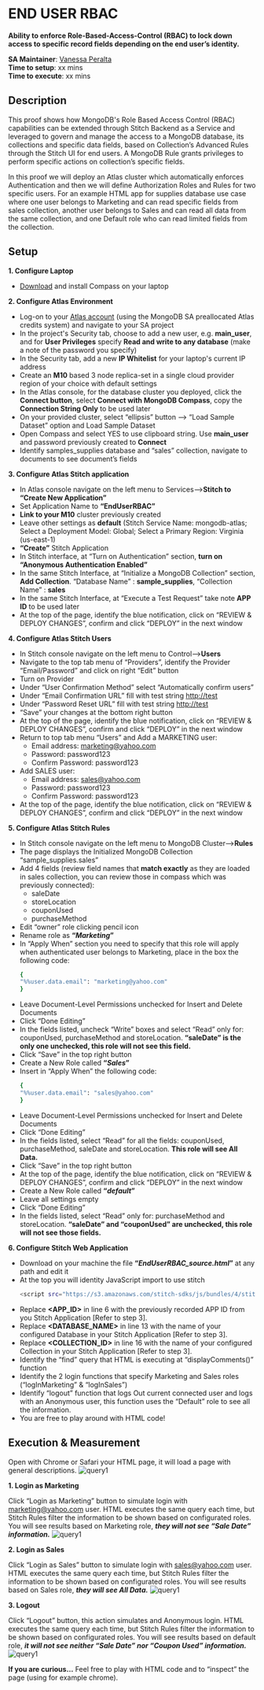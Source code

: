 # END USER RBAC

__Ability to enforce Role-Based-Access-Control (RBAC) to lock down access to specific record fields depending on the end user’s identity.__

__SA Maintainer__: [Vanessa Peralta](mailto:vanessa.peralta@mongodb.com) <br/>
__Time to setup__: xx mins <br/>
__Time to execute__: xx mins <br/>


## Description

This proof shows how MongoDB's Role Based Access Control (RBAC) capabilities can be extended through Stitch Backend as a Service and leveraged to govern and manage the access to a MongoDB database, its collections and specific data fields, based on Collection’s Advanced Rules through the Stitch UI for end users. A MongoDB Rule grants privileges to perform specific actions on collection’s specific fields.

In this proof we will deploy an Atlas cluster which automatically enforces Authentication and then we will define Authorization Roles and Rules for two specific users. For an example HTML app for supplies database use case where one user belongs to Marketing and can read specific fields from sales collection, another user belongs to Sales and can read all data from the same collection, and one Default role who can read limited fields from the collection.

## Setup
__1. Configure Laptop__
* [Download](https://www.mongodb.com/download-center/compass) and install Compass on your laptop

__2. Configure Atlas Environment__
* Log-on to your [Atlas account](http://cloud.mongodb.com) (using the MongoDB SA preallocated Atlas credits system) and navigate to your SA project
* In the project's Security tab, choose to add a new user, e.g. __main_user__, and for __User Privileges__ specify __Read and write to any database__ (make a note of the password you specify)
* In the Security tab, add a new __IP Whitelist__ for your laptop's current IP address
* Create an __M10__ based 3 node replica-set in a single cloud provider region of your choice with default settings
* In the Atlas console, for the database cluster you deployed, click the __Connect button__, select __Connect with MongoDB Compass__, copy the __Connection String Only__ to be used later
* On your provided cluster, select “ellipsis” button --> “Load Sample Dataset” option and Load Sample Dataset
* Open Compass and select YES to use clipboard string. Use __main_user__ and password previously created to __Connect__
* Identify samples_supplies database and “sales” collection, navigate to documents to see document’s fields

__3. Configure Atlas Stitch application__
* In Atlas console navigate on the left menu to Services-->__Stitch to “Create New Application”__
* Set Application Name to __“EndUserRBAC”__
* __Link to your M10__ cluster previously created
* Leave other settings as __default__ (Stitch Service Name: mongodb-atlas; Select a Deployment Model: Global; Select a Primary Region: Virginia (us-east-1)
* __“Create”__ Stitch Application
* In Stitch interface, at “Turn on Authentication” section, __turn on “Anonymous Authentication Enabled”__
* In the same Stitch Interface, at “Initialize a MongoDB Collection” section, __Add Collection__. “Database Name” : __sample_supplies__, “Collection Name” : __sales__
* In the same Stitch Interface, at “Execute a Test Request” take note __APP ID__ to be used later
* At the top of the page, identify the blue notification, click on “REVIEW & DEPLOY CHANGES”, confirm and click “DEPLOY” in the next window

__4. Configure Atlas Stitch Users__
* In Stitch console navigate on the left menu to Control-->__Users__
* Navigate to the top tab menu of “Providers”, identify the Provider “Email/Password” and click on right “Edit” button
* Turn on Provider
* Under “User Confirmation Method” select “Automatically confirm users”
* Under “Email Confirmation URL” fill with test string [http://test](http://test)
* Under “Password Reset URL” fill with test string [http://test](http://test)
* “Save” your changes at the bottom right button
* At the top of the page, identify the blue notification, click on “REVIEW & DEPLOY CHANGES”, confirm and click “DEPLOY” in the next window
* Return to top tab menu “Users” and Add a MARKETING user:
  * Email address: [marketing@yahoo.com](marketing@yahoo.com)
  * Password: password123
  * Confirm Password: password123
* Add SALES user:
  * Email address: [sales@yahoo.com](sales@yahoo.com)
  * Password: password123
  * Confirm Password: password123
* At the top of the page, identify the blue notification, click on “REVIEW & DEPLOY CHANGES”, confirm and click “DEPLOY” in the next window

__5. Configure Atlas Stitch Rules__
* In Stitch console navigate on the left menu to MongoDB Cluster-->__Rules__
* The page displays the Initialized MongoDB Collection “sample_supplies.sales”
* Add 4 fields (review field names that __match exactly__ as they are loaded in sales collection, you can review those in compass which was previously connected):
    * saleDate
    * storeLocation
    * couponUsed
    * purchaseMethod
* Edit “owner” role clicking pencil icon
* Rename role as __“_Marketing_”__
* In “Apply When” section you need to specify that this role will apply when authenticated user belongs to Marketing, place in the box the following code:
    ```bash
    {
    "%%user.data.email": "marketing@yahoo.com"
    }
    ```
* Leave Document-Level Permissions unchecked for Insert and Delete Documents
* Click “Done Editing”
* In the fields listed, uncheck “Write” boxes and select “Read” only for: couponUsed, purchaseMethod and storeLocation. __“saleDate” is the only one unchecked, this role will not see this field.__
* Click “Save” in the top right button
* Create a New Role called __“_Sales_”__
* Insert in “Apply When” the following code:
    ```bash
    {
    "%%user.data.email": "sales@yahoo.com"
    }
    ```
* Leave Document-Level Permissions unchecked for Insert and Delete Documents
* Click “Done Editing”
* In the fields listed, select “Read” for all the fields: couponUsed, purchaseMethod, saleDate and storeLocation. __This role will see All Data.__
* Click “Save” in the top right button
* At the top of the page, identify the blue notification, click on “REVIEW & DEPLOY CHANGES”, confirm and click “DEPLOY” in the next window
* Create a New Role called __“_default_”__
* Leave all settings empty
* Click “Done Editing”
* In the fields listed, select “Read” only for: purchaseMethod and storeLocation. __“saleDate” and “couponUsed” are unchecked, this role will not see those fields.__

__6. Configure Stitch Web Application__
* Download on your machine the file __“_EndUserRBAC_source.html_”__ at any path and edit it
* At the top you will identity JavaScript import to use stitch
    ```bash
    <script src="https://s3.amazonaws.com/stitch-sdks/js/bundles/4/stitch.js"></script>
    ```
* Replace __<APP_ID>__ in line 6 with the previously recorded APP ID from you Stitch Application [Refer to step 3].
* Replace __<DATABASE_NAME>__ in line 13 with the name of your configured Database in your Stitch Application [Refer to step 3].
* Replace __<COLLECTION_ID>__ in line 16 with the name of your configured Collection in your Stitch Application [Refer to step 3].
* Identify the “find” query that HTML is executing at “displayComments()” function
* Identify the 2 login functions that specify Marketing and Sales roles (“logInMarketing” & “logInSales”)
* Identify “logout” function that logs Out current connected user and logs with an Anonymous user, this function uses the “Default” role to see all the information.
* You are free to play around with HTML code!

## Execution & Measurement

Open with Chrome or Safari your HTML page, it will load a page with general descriptions.
![query1](img/img01.png)

__1. Login as Marketing__

Click “Login as Marketing” button to simulate login with [marketing@yahoo.com](marketing@yahoo.com) user. HTML executes the same query each time, but Stitch Rules filter the information to be shown based on configurated roles.
You will see results based on Marketing role, ___they will not see “Sale Date” information.___
![query1](img/img02.png)

__2. Login as Sales__

Click “Login as Sales” button to simulate login with [sales@yahoo.com](sales@yahoo.com) user. HTML executes the same query each time, but Stitch Rules filter the information to be shown based on configurated roles.
You will see results based on Sales role, ___they will see All Data.___
![query1](img/img03.png)

__3. Logout__

Click “Logout” button, this action simulates and Anonymous login. HTML executes the same query each time, but Stitch Rules filter the information to be shown based on configurated roles.
You will see results based on default role, ___it will not see neither “Sale Date” nor “Coupon Used” information.___
![query1](img/img04.png)

__If you are curious…__
Feel free to play with HTML code and to “inspect” the page (using for example chrome).

